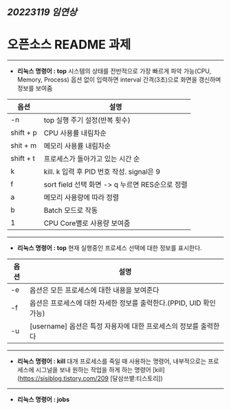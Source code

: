 
## ***20223119 임연상***
# 오픈소스 README 과제
 ---
  * **리눅스 명령어 : top**
  시스템의 상태를 전반적으로 가장 빠르게 파악 가능(CPU, Memory, Process)
  옵션 없이 입력하면 interval 간격(3초)으로 화면을 갱신하며 정보를 보여줌
  
  
  |**옵션**|**설명**|
  |-----|-----|
  |-n|top 실행 주기 설정(반복 횟수)|
  |shift + p|CPU 사용률 내림차순|
  |shit + m|메모리 사용률 내림차순|
  |shift + t|프로세스가 돌아가고 있는 시간 순|
  |k|kill. k 입력 후 PID 번호 작성. signal은 9|
  |f|sort field 선택 화면 -> q 누르면 RES순으로 정렬|
  |a|메모리 사용량에 따라 정렬|
  |b|Batch 모드로 작동|
  |1|CPU Core별로 사용량 보여줌|
  
 ---
 
 * **리눅스 명령어 : top**
 현재 실행중인 프로세스 선택에 대한 정보를 표시한다.

 
 |**옵션**|**설명**|
 |-----|-----|
 |-e|옵션은 모든 프로세스에 대한 내용을 보여준다|
 |-f|옵션은 프로세스에 대한 자세한 정보를 출력한다.(PPID, UID 확인 가능)|
 |-u|[username] 옵션은 특정 자용자에 대한 프로세스의 정보를 출력한다|
 
 ---
 
 * **리눅스 명령어 : kill**
  대개 프로세스를 죽일 때 사용하는 명령어, 내부적으로는 프로세스에 시그널을 보내 원하는 작업을 하게 하는 명령어
  [kill](https://sisiblog.tistory.com/209 [달삼쓰뱉:티스토리])
  
  ---
  
 * **리눅스 명령어 : jobs**
